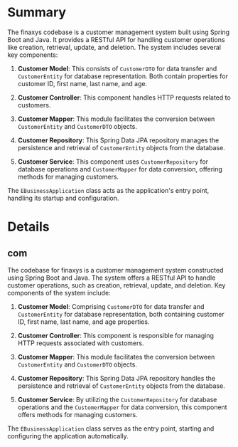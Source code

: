 # Summary

The finaxys codebase is a customer management system built using Spring Boot and Java. It provides a RESTful API for handling customer operations like creation, retrieval, update, and deletion. The system includes several key components:

1. **Customer Model**: This consists of `CustomerDTO` for data transfer and `CustomerEntity` for database representation. Both contain properties for customer ID, first name, last name, and age.

2. **Customer Controller**: This component handles HTTP requests related to customers.

3. **Customer Mapper**: This module facilitates the conversion between `CustomerEntity` and `CustomerDTO` objects.

4. **Customer Repository**: This Spring Data JPA repository manages the persistence and retrieval of `CustomerEntity` objects from the database.

5. **Customer Service**: This component uses `CustomerRepository` for database operations and `CustomerMapper` for data conversion, offering methods for managing customers.

The `EBusinessApplication` class acts as the application's entry point, handling its startup and configuration.

# Details

## com

The codebase for finaxys is a customer management system constructed using Spring Boot and Java. The system offers a RESTful API to handle customer operations, such as creation, retrieval, update, and deletion. Key components of the system include:

1. **Customer Model**: Comprising `CustomerDTO` for data transfer and `CustomerEntity` for database representation, both containing customer ID, first name, last name, and age properties.

2. **Customer Controller**: This component is responsible for managing HTTP requests associated with customers.

3. **Customer Mapper**: This module facilitates the conversion between `CustomerEntity` and `CustomerDTO` objects.

4. **Customer Repository**: This Spring Data JPA repository handles the persistence and retrieval of `CustomerEntity` objects from the database.

5. **Customer Service**: By utilizing the `CustomerRepository` for database operations and the `CustomerMapper` for data conversion, this component offers methods for managing customers.

The `EBusinessApplication` class serves as the entry point, starting and configuring the application automatically.

